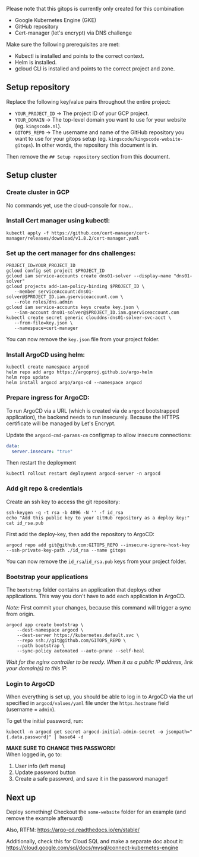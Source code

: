 Please note that this gitops is currently only created for this combination
- Google Kubernetes Engine (GKE)
- GitHub repository
- Cert-manager (let's encrypt) via DNS challenge

Make sure the following prerequisites are met:
- Kubectl is installed and points to the correct context. 
- Helm is installed.
- gcloud CLI is installed and points to the correct project and zone.

## Setup repository

Replace the following key/value pairs throughout the entire project:
- `YOUR_PROJECT_ID` -> The project ID of your GCP project.
- `YOUR_DOMAIN` -> The top-level domain you want to use for your website (eg. `kingscode.nl`).
- `GITOPS_REPO` -> The username and name of the GitHub repository you want to use for your gitops setup (eg. `kingscode/kingscode-website-gitops`). In other words, the repository this document is in.

Then remove the `## Setup repository` section from this document.

## Setup cluster

### Create cluster in GCP

No commands yet, use the cloud-console for now...

### Install Cert manager using kubectl:
```shell
kubectl apply -f https://github.com/cert-manager/cert-manager/releases/download/v1.8.2/cert-manager.yaml
```

### Set up the cert manager for dns challenges:
```shell
PROJECT_ID=YOUR_PROJECT_ID
gcloud config set project $PROJECT_ID
gcloud iam service-accounts create dns01-solver --display-name "dns01-solver"
gcloud projects add-iam-policy-binding $PROJECT_ID \
   --member serviceAccount:dns01-solver@$PROJECT_ID.iam.gserviceaccount.com \
   --role roles/dns.admin
gcloud iam service-accounts keys create key.json \
   --iam-account dns01-solver@$PROJECT_ID.iam.gserviceaccount.com
kubectl create secret generic clouddns-dns01-solver-svc-acct \
   --from-file=key.json \
   --namespace=cert-manager
```
You can now remove the `key.json` file from your project folder.

### Install ArgoCD using helm:
```shell
kubectl create namespace argocd
helm repo add argo https://argoproj.github.io/argo-helm
helm repo update
helm install argocd argo/argo-cd --namespace argocd
```

### Prepare ingress for ArgoCD:
To run ArgoCD via a URL (which is created via de `argocd` bootstrapped application), the backend needs to run insecurely. Because the HTTPS certificate will be managed by Let's Encrypt.

Update the `argocd-cmd-params-cm` configmap to allow insecure connections:
```yaml
data:
  server.insecure: "true"
```

Then restart the deployment
```shell
kubectl rollout restart deployment argocd-server -n argocd
```

### Add git repo & credentials

Create an ssh key to access the git repository:
```shell
ssh-keygen -q -t rsa -b 4096 -N '' -f id_rsa
echo "Add this public key to your GitHub repository as a deploy key:"
cat id_rsa.pub
```
First add the deploy-key, then add the repository to ArgoCD:
```shell
argocd repo add git@github.com:GITOPS_REPO --insecure-ignore-host-key --ssh-private-key-path ./id_rsa --name gitops
```

You can now remove the `id_rsa`/`id_rsa.pub` keys from your project folder.

### Bootstrap your applications
The `bootstrap` folder contains an application that deploys other applications. This way you don't have to add each application in ArgoCD.

_Note:_ First commit your changes, because this command will trigger a sync from origin.

```shell
argocd app create bootstrap \
    --dest-namespace argocd \
    --dest-server https://kubernetes.default.svc \
    --repo ssh://git@github.com/GITOPS_REPO \
    --path bootstrap \
    --sync-policy automated --auto-prune --self-heal
```
_Wait for the nginx controller to be ready. When it as a public IP address, link your domain(s) to this IP._

### Login to ArgoCD

When everything is set up, you should be able to log in to ArgoCD via the url specified in `argocd/values/yaml` file under the `https.hostname` field (username = `admin`).

To get the initial password, run: 
```shell
kubectl -n argocd get secret argocd-initial-admin-secret -o jsonpath="{.data.password}" | base64 -d
```

**MAKE SURE TO CHANGE THIS PASSWORD!**<br/>
When logged in, go to:
1. User info (left menu)
2. Update password button
3. Create a safe password, and save it in the password manager!

## Next up
Deploy something! Checkout the `some-website` folder for an example (and remove the example afterward)  

Also, RTFM: https://argo-cd.readthedocs.io/en/stable/ 


Additionally, check this for Cloud SQL and make a separate doc about it:
https://cloud.google.com/sql/docs/mysql/connect-kubernetes-engine

